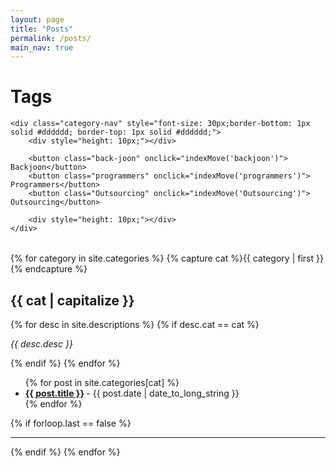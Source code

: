 ```yaml
---
layout: page
title: "Posts"
permalink: /posts/
main_nav: true
---
```


<h1>Tags</h1>
<div class="category" style=" height: 200px;">
        
    <div class="category-nav" style="font-size: 30px;border-bottom: 1px solid #dddddd; border-top: 1px solid #dddddd;">
        <div style="height: 10px;"></div>
        
        <button class="back-joon" onclick="indexMove('backjoon')"> Backjoon</button>
        <button class="programmers" onclick="indexMove('programmers')"> Programmers</button>
        <button class="Outsourcing" onclick="indexMove('Outsourcing')"> Outsourcing</button>
        
        <div style="height: 10px;"></div>
    </div>
    
</div >


{% for category in site.categories %}
  {% capture cat %}{{ category | first }}{% endcapture %}
  <h2 id="{{cat}}">{{ cat | capitalize }}</h2>
  {% for desc in site.descriptions %}
    {% if desc.cat == cat %}
      <p class="desc"><em>{{ desc.desc }}</em></p>
    {% endif %}
  {% endfor %}
  <ul class="posts-list">
  {% for post in site.categories[cat] %}
    <li>
      <strong>
        <a href="{{ post.url | prepend: site.baseurl }}">{{ post.title }}</a>
      </strong>
      <span class="post-date">- {{ post.date | date_to_long_string }}</span>
    </li>
  {% endfor %}
  </ul>
  {% if forloop.last == false %}<hr>{% endif %}
{% endfor %}
<br>



<script src="//code.jquery.com/jquery-3.3.1.min.js"></script>
<script src="https://code.jquery.com/ui/1.12.1/jquery-ui.js"></script>
<script type="text/javascript">
function indexMove(variable) {
    var id =  variable;
    console.log('test good');
    console.log('variable : '+variable);
    var offset = $('#'+variable).offset();
    $('html,body').animate({scrollTop : offset.top-200},400);
    
    console.log(offset.top);
}
</script>
